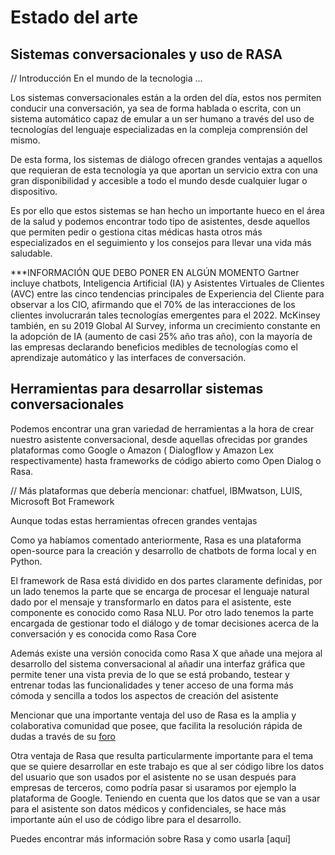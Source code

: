 # Estado del arte
## Sistemas conversacionales y uso de RASA

// Introducción
En el mundo de la tecnologia ...

Los sistemas conversacionales están a la orden del día, estos nos permiten conducir una conversación, ya sea de forma hablada o escrita, con un sistema automático capaz de emular a un ser humano a través del uso de tecnologías del lenguaje especializadas en la compleja comprensión del mismo.

De esta forma, los sistemas de diálogo ofrecen grandes ventajas a aquellos que requieran de esta tecnología ya que aportan un servicio extra con una gran disponibilidad y accesible a todo el mundo desde cualquier lugar o dispositivo. 

Es por ello que estos sistemas se han hecho un importante hueco en el área de la salud y podemos encontrar todo tipo de asistentes, desde aquellos que permiten pedir o gestiona citas médicas hasta otros más especializados en el seguimiento y los consejos para llevar una vida más saludable.

***INFORMACIÓN QUE DEBO PONER EN ALGÚN MOMENTO
Gartner incluye chatbots, Inteligencia Artificial (IA) y Asistentes Virtuales de Clientes (AVC) entre las cinco tendencias principales de Experiencia del Cliente para observar a los CIO, afirmando que el 70% de las interacciones de los clientes involucrarán tales tecnologías emergentes para el 2022. McKinsey también, en su 2019 Global AI Survey, informa un crecimiento constante en la adopción de IA (aumento de casi 25% año tras año), con la mayoría de las empresas declarando beneficios medibles de tecnologías como el aprendizaje automático y las interfaces de conversación.

## Herramientas para desarrollar sistemas conversacionales

Podemos encontrar una gran variedad de herramientas a la hora de crear nuestro asistente conversacional, desde aquellas ofrecidas por grandes plataformas como Google o Amazon ( Dialogflow y Amazon Lex respectivamente) hasta frameworks de código abierto como Open Dialog o Rasa.

// Más plataformas que debería mencionar:
chatfuel, IBMwatson, LUIS,  Microsoft Bot Framework

Aunque todas estas herramientas ofrecen grandes ventajas

Como ya habíamos comentado anteriormente, Rasa es una plataforma open-source para la creación y desarrollo de chatbots de forma local y en Python.

El framework de Rasa está dividido en dos partes claramente definidas, por un lado tenemos la parte que se encarga de procesar el lenguaje natural dado por el mensaje y transformarlo en datos para el asistente, este componente es conocido como Rasa NLU. Por otro lado tenemos la parte encargada de gestionar todo el diálogo y de tomar decisiones acerca de la conversación y es conocida como Rasa Core

Además existe una versión conocida como Rasa X que añade una mejora al desarrollo del sistema conversacional al añadir una interfaz gráfica que permite tener una vista previa de lo que se está probando, testear y entrenar todas las funcionalidades y tener acceso de una forma más cómoda y sencilla a todos los aspectos de creación del asistente

Mencionar que una importante ventaja del uso de Rasa es la amplia y colaborativa comunidad que posee, que facilita la resolución rápida de dudas a través de su [foro](https://forum.rasa.com)

Otra ventaja de Rasa que resulta particularmente importante para el tema que se quiere desarrollar en este trabajo es que al ser código libre los datos del usuario que son usados por el asistente no se usan después para empresas de terceros, como podría pasar si usaramos por ejemplo la plataforma de Google. Teniendo en cuenta que los datos que se van a usar para el asistente son datos médicos y confidenciales, se hace más importante aún el uso de código libre para el desarrollo.

Puedes encontrar más información sobre Rasa y como usarla [aquí]